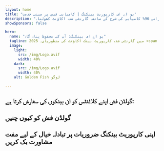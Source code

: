 ```yaml
---
layout: home
title: "یو اے ای کارپوریٹ بینکنگ | کامیابی فیس پر مبنی خدمت"
description: "پریمیم ملٹی کرنسی کارپوریٹ اکاؤنٹس بغیر کسی ادائیگی کے - صرف منظوری کے بعد ادائیگی کریں۔ مکمل درخواست کی نگرانی 96% کامیابی کی شرح کے ساتھ۔ گارنٹی شدہ اکاؤنٹ کھولنا۔"
showSponsors: false

hero:
  name: "یو اے ای بینکنگ: آپ کی محفوظ پناہ گاہ"
  tagline: 2025 میں گارنٹی شدہ کارپوریٹ بینک اکاؤنٹ کی منظوریاں۔ <span class="hl">بغیر کسی ادائیگی کے</span> - صرف منظوری کے بعد ادائیگی کریں۔ 96% کامیابی کی شرح۔
  image:
    light:
      src: /img/Logo.avif
      width: 40%
    dark:
      src: /img/Logo.avif
      width: 40%
    alt: Golden Fish لوگو

---
```


<FeatureCards :features="[
  {
    title: 'گارنٹی شدہ اکاؤنٹ منظوریاں',
    bullet: '✓',
    items: [
      'پہلے اکاؤنٹ کی منظوری کے لیے دو ماہ کی گارنٹی',
      'دوسرے اکاؤنٹ کے لیے تین ماہ کی گارنٹی',
      'معیاری بزنس پلان کی تیاری',
      'جامع ڈیو ڈیلیجنس سپورٹ',
      'بینک سے براہ راست رابطے کی حکمت عملی',
      'مکمل بینکنگ پیکج کی ترتیب'
    ],
    linkText: 'Learn more',
    link: '../../corporate-banking-services/guaranteed-account-approvals',
    icon: {
      light: '/video/iStock-2186765808.mp4',
      dark: '/video/iStock-2166377244.mp4',
      alt: 'بینکنگ کی ضروریات',
    }
  },
]" />

<FeatureCards :features="[
  {
    title: 'ہائی رسک بزنس کے لیے یو اے ای بینک اکاؤنٹس',
    items: [
      'اینہانسڈ ڈیو ڈیلیجنس (EDD) پر ماہرانہ رہنمائی',
      'لین دین کی نگرانی اور خطرات کا انتظام',
      'تعمیل پالیسیوں اور طریقہ کار کی ترتیب',
      'بینک تعلقات کا انتظام',
      'باقاعدہ تعمیل اپ ڈیٹس اور آڈٹس',
      'اکاؤنٹ سیکیورٹی کے لیے ہنگامی منصوبہ بندی'
    ],
    linkText: 'Learn more',
    link: '../../corporate-banking-services/UAE-Bank-Accounts-for-High-Risk-Business',
    icon: {
      light: '/img/iStock-1333000394.avif',
      dark: '/img/iStock-584576538.avif',
      alt: 'بینکنگ خدمات',
    }
  },
  {
    title: 'تعمیل برقرار رکھیں: اپنے یو اے ای کاروبار کی حفاظت کریں',
    items: [
      'ممکنہ خطرات کی شناخت کے لیے باقاعدہ تعمیل آڈٹس',
      'سرکاری منظوریوں کے لیے مکمل PRO خدمات',
      'لائسنس تجدید کا انتظام اور الرٹس',
      'بینکنگ مشاورت اور اکاؤنٹ کی دیکھ بھال',
      'VAT اور ESR تعمیل سپورٹ',
      'ملازم ویزا اور لیبر قانون کی تعمیل',
      'ریگولیٹری اپ ڈیٹس پر تربیتی ورکشاپس'
    ],
    linkText: 'Learn more',
    link: '../../company-registration/Protect-Your-Business',
    icon: {
      light: '/img/iStock-1382278859.jpg',
      dark: '/img/iStock-1867623684.jpg',
      alt: 'بینکنگ خدمات',
    }
  },
  {
    title: 'یو اے ای کارپوریٹ بینکنگ کے فوائد',
    items: [
      'موڈیز **Aa2** درجہ بندی کے ساتھ مضبوط بینکنگ نظام',
      '**1980 سے مستحکم USD ایکسچینج ریٹ**',
      'سرمایہ کی نقل و حرکت پر کوئی پابندی نہیں',
      'US$184 بلین سے زیادہ غیر ملکی ذخائر',
      'سیاسی اور معاشی استحکام',
      'حکومت کی پشت پناہی والا بینکنگ نظام',
      'عالمی معیار کی ڈیجیٹل بینکنگ'
    ],
    linkText: 'Learn more',
    link: '../../company-registration/banking',
    icon: {
      light: '/img/iStock-1032707788.jpg',
      dark: '/img/iStock-1152367067.avif',
      alt: 'بینکنگ کا عمل',
    }
  }
]" />

## گولڈن فش اپنے کلائنٹس کو ان بینکوں کی سفارش کرتا ہے:

<!--@include: /../../include/recommended-banks.md-->

## گولڈن فش کو کیوں چنیں

<BenefitsList :features="[
  {
    icon: '🏢',
    title: 'مقامی UAE مہارت',
    text: 'دبئی میں ہمارے وقف شدہ ماہرین عمل کے ہر مرحلے میں ماہرانہ رہنمائی فراہم کرتے ہیں۔'
  },
  {
    icon: '📊',
    title: 'ثابت شدہ کامیابی کی شرح',
    text: 'ہماری پریمیم پروسیسنگ کے ذریعے 90% سے زیادہ منظوری کی شرح کے ساتھ سینکڑوں ویزا، بینک اکاؤنٹس، اور کمپنی رجسٹریشنز جاری کی گئیں۔'
  },
  {
    icon: '💸',
    title: '**کامیابی پر مبنی فیس**',
    text: '[منظوری کے بعد ہی ادائیگی کریں](/uae-business/benefits/success-based-fees)۔ مکمل شفافیت کے ساتھ کوئی چھپی ہوئی لاگت نہیں۔'
  },
]" />

## اپنی کارپوریٹ بینکنگ ضروریات پر تبادلہ خیال کے لیے مفت مشاورت بک کریں

<ContactFormModalNav buttonText="ماہر سے بات کریں" formStyle="display: block; margin: 3rem auto;"/>